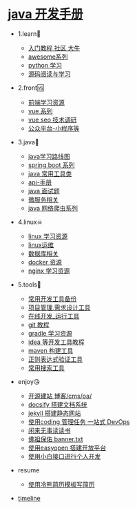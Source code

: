 # [java 开发手册](README.md)
* 1.learn🔞 
   * [入门教程 社区 大牛](books/1.learn/1.learn.md)
   * [awesome系列](books/1.learn/awesome.md)
   * [ python 学习](books/1.learn/python.md)
   * [源码阅读与学习](books/1.learn/sourcecode.md)
* 2.front🆚 
   * [前端学习资源](books/2.front/front_learn.md)
   * [vue 系列](books/2.front/vue_learn.md)
   * [ vue seo 技术调研](books/2.front/vue_seo.md)
   * [公众平台-小程序等](books/2.front/weixin.md)
* 3.java💖 
   * [ java学习路线图](books/3.java/1.route.md)
   * [ spring boot 系列](books/3.java/2.spring.md)
   * [ java 常用工具类](books/3.java/3.tool.md)
   * [api-手册](books/3.java/api_reference.md)
   * [ java 面试题](books/3.java/interview.md)
   * [ 微服务相关](books/3.java/micro_server.md)
   * [ java 网络爬虫系列](books/3.java/spider.md)
* 4.linux☠ 
   * [ linux 学习资源](books/4.linux/1.linux.md)
   * [ linux运维](books/4.linux/2.maintain.md)
   * [ 数据库相关](books/4.linux/database.md)
   * [ docker 资源](books/4.linux/docker.md)
   * [ nginx 学习资源](books/4.linux/nginx.md)
* 5.tools🔧 
   * [ 常用开发工具备份](books/5.tools/1.tools.md)
   * [ 项目管理.需求设计工具](books/5.tools/2.manage.md)
   * [在线开发_运行工具](books/5.tools/dev_online.md)
   * [ git 教程](books/5.tools/git_init.md)
   * [ gradle 学习资源](books/5.tools/gradle.md)
   * [ idea 等开发工具教程](books/5.tools/idea.md)
   * [ maven 构建工具](books/5.tools/maven.md)
   * [正则表达式验证工具](books/5.tools/regx.md)
   * [常用搜索工具](books/5.tools/search_tools.md)
* enjoy😘 
   * [ 开源建站 博客/cms/oa/](books/enjoy/1.1site.md)
   * [docsify 搭建文档系统](books/enjoy/1.2docsify.md)
   * [ jekyll 搭建静态网站](books/enjoy/1.3jekyll.md)
   * [ 使用coding 管理任务 一站式 DevOps](books/enjoy/2.coding.md)
   * [ 闲来无事读读书](books/enjoy/3.reading.md)
   * [ 佛祖保佑 banner.txt](books/enjoy/banner.md)
   * [ 使用easyopen 搭建开放平台](books/enjoy/easyopen.md)
   * [ 使用小白接口进行个人开发](books/enjoy/noob.md)
* resume 
   * [ 使用冷熊简历模板写简历](books/resume/resume-template.md)

* <a href="timeline.html" target="_blank">timeline</a>